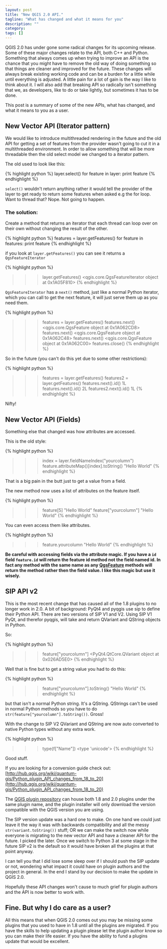 ```yaml
---
layout: post
title: "New QGIS 2.0 API."
tagline: "What has changed and what it means for you"
description: ""
category: 
tags: []
---
```


QGIS 2.0 has under gone some radical changes for its upcoming release.  Some of these major changes relate to the API, both C++ and Python. Something that always comes up when trying to improve an API is the chance that you might have to remove the old way of doing something so that things are cleaner and improved for the future. These changes will always break existing working code and can be a burden for a little while until everything is adjusted. A little pain for a lot of gain is the way I like to think about it.  I will also add that breaking API so radically isn't something that we, as developers, like to do or take lightly, but sometimes it has to be done. 

This post is a summary of some of the new APIs, what has changed, and what it means to you as a user.

## New Vector API (Iterator pattern)

We would like to introduce multithreaded rendering in the future and the old API for getting a set of features from the provider wasn't going to cut it in a multithreaded environment.  In order to allow something that will be more threadable then the old select model we changed to a iterator pattern.

The old used to look like this:

{% highlight python %}
layer.select()
for feature in layer:
	print feature
{% endhighlight %}

`select()` wouldn't return anything rather it would tell the provider of the layer to get ready to return some features when asked e.g the for loop. Want to thread that? Nope. Not going to happen.

### The solution:

Create a method that returns an iterator that each thread can loop over on their own without changing the result of the other.

{% highlight python %}
features = layer.getFeatures()
for feature in features:
	print feature
{% endhighlight %}

if you look at `layer.getFeatures()` you can see it returns a `QgsFeatureIterator`

{% highlight python %}
>>> layer.getFeatures()
<qgis.core.QgsFeatureIterator object at 0x1A05F810>
{% endhighlight %}

`QgsFeatureIterator` has a `next()` method, just like a normal Python iterator, which you can call to get the next feature, it will just serve them up as you need them.

{% highlight python %}
>>> features = layer.getFeatures()
>>> features.next()
<qgis.core.QgsFeature object at 0x1A062CD8>
>>> features.next()
<qgis.core.QgsFeature object at 0x1A062C48>
>>> features.next()
<qgis.core.QgsFeature object at 0x1A062C00>
>>> features.close()
{% endhighlight %}

So in the future (you can't do this yet due to some other restrictions):

{% highlight python %}
>>> features = layer.getFeatures()
>>> features2 = layer.getFeatures()
>>> features.next().id()
1L
>>> features.next().id()
2L
>>> features2.next().id()
1L
{% endhighlight %}

Nifty!

## New Vector API (Fields)

Something else that changed was how attributes are accessed.

This is the old style:

{% highlight python %}
>>> index = layer.fieldNameIndex("yourcolumn")
>>> feature.attributeMap()[index].toString()
"Hello World"
{% endhighlight %}

That is a big pain in the butt just to get a value from a field.

The new method now uses a list of attributes on the feature itself.

{% highlight python %}
>>> feature[5]
"Hello World"
>>> feature["yourcolumn"]
"Hello World"
{% endhighlight %}

You can even access them like attributes.

{% highlight python %}
>>> feature.yourcolumn
"Hello World"
{% endhighlight %}

**Be careful with accessing fields via the attribute magic. If you have a `id` field `feature.id` will return the feature id method not the field named id.  In fact any method with the same name as any [QgsFeature](http://www.qgis.org/api/classQgsFeature.html) methods will return the method rather then the field value. I like this magic but use it wisely.**

## SIP API v2

This is the most recent change that has caused all of the 1.8 plugins to no longer work in 2.0.  A bit of background: PyQt4 and pyqgis use sip to define their Python API. There are two versions of SIP V1 and V2.  Using SIP V1 PyQt, and therefor pyqgis, will take and return QVariant and QString objects in Python. 

So:

{% highlight python %}
>>> feature["yourcolumn"]
<PyQt4.QtCore.QVariant object at 0x026AD5E0>
{% endhighlight %}

Well that is fine but to get a string value you had to do this:

{% highlight python %}
>>> feature["yourcolumn"].toString()
"Hello World"
{% endhighlight %}

but that isn't a normal Python string. It's a QString. QStrings can't be used in normal Python methods so you have to do ``str(feature["yourcolumn"].toString())``. Gross!

With the change to SIP V2 QVariant and QString are now auto converted to native Python types without any extra work.

{% highlight python %}
>>> type(f["Name"])
<type 'unicode'>
{% endhighlight %}

Good stuff.

If you are looking for a conversion guide check out: [http://hub.qgis.org/wiki/quantum-gis/Python_plugin_API_changes_from_18_to_20](http://hub.qgis.org/wiki/quantum-gis/Python_plugin_API_changes_from_18_to_20)

The [QGIS plugin repository](http://plugins.qgis.org) can house both 1.8 and 2.0 plugins under the same plugin name, and the plugin installer will only download the version compatible with the QGIS version you are using.   

The SIP version update was a hard one to make.  On one hand we could just leave it the way it was with backwards compatibility and all the messy `str(variant.toString())` stuff; OR we can make the switch now while everyone is migrating to the new vector API and have a cleaner API for the future.  I picked the later.  Once we switch to Python 3 at some stage in the future SIP v2 is the default so it would have broken all the plugins at that point anyway.

I can tell you that I did lose some sleep over if I should push the SIP update or not, wondering what impact it could have on plugin authors and the project in general. In the end I stand by our decision to make the update in QGIS 2.0.

Hopefully these API changes won't cause to much grief for plugin authors and the API is now better to work with.

## Fine. But why I do care as a user?

All this means that when QGIS 2.0 comes out you may be missing some plugins that you used to have in 1.8 until all the plugins are migrated.  If you have the skills to help updating a plugin please let the plugin author know so you can make their life easier. If you have the ability to fund a plugins update that would be excellent.





